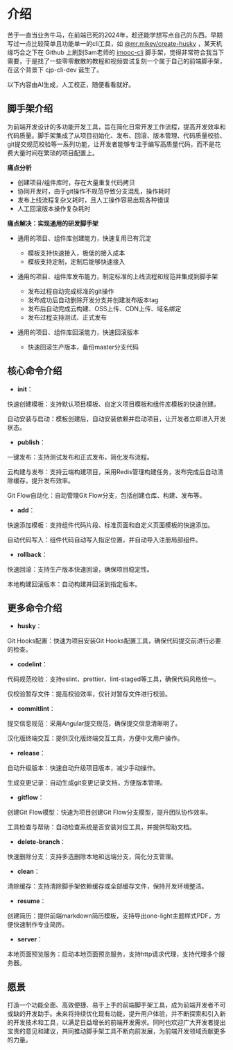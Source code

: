 <!-- 当navbar配置路径为该文件夹如/guide/时，默认找这个README.md文件，找不到则404 -->
# 介绍

苦于一直当业务牛马，在前端已死的2024年，趁还能学想写点自己的东西。早期写过一点比较简单且功能单一的cli工具，如 [@mr.mikey/create-husky](https://www.npmjs.com/package/@mr.mikey/create-husky) ，某天机缘巧合之下在 Github 上刷到Sam老师的  [imooc-cli](https://github.com/sam9831/imooc-cli) 脚手架，觉得非常符合我当下需要，于是找了一些零零散散的教程和视频尝试复刻一个属于自己的前端脚手架，在这个背景下 cjp-cli-dev 诞生了。

以下内容由AI生成，人工校正，随便看看就好。

## 脚手架介绍

为前端开发设计的多功能开发工具，旨在简化日常开发工作流程，提高开发效率和代码质量。脚手架集成了从项目初始化、发布、回滚、版本管理、代码质量校验、git提交规范校验等一系列功能，让开发者能够专注于编写高质量代码，而不是花费大量时间在繁琐的项目配置上。

**痛点分析**

- 创建项目/组件库时，存在大量重复代码拷贝
- 协同开发时，由于git操作不规范导致分支混乱，操作耗时
- 发布上线流程复杂又耗时，且人工操作容易出现各种错误
- 人工回滚版本操作复杂耗时

**痛点解决：实现通用的研发脚手架**

- 通用的项目、组件库创建能力，快速复用已有沉淀

  - 模板支持快速接入，极低的接入成本
  - 模板支持定制，定制后能够快速接入

- 通用的项目、组件库发布能力，制定标准的上线流程和规范并集成到脚手架

  - 发布过程自动完成标准的git操作
  - 发布成功后自动删除开发分支并创建发布版本tag
  - 发布后自动完成云构建、OSS上传、CDN上传、域名绑定
  - 发布过程支持测试、正式发布

- 通用的项目、组件库回滚能力，快速回滚版本

  - 快速回滚生产版本，备份master分支代码

## 核心命令介绍

- **init**：

快速创建模板：支持默认项目模板、自定义项目模板和组件库模板的快速创建。

自动安装与启动：模板创建后，自动安装依赖并启动项目，让开发者立即进入开发状态。

- **publish**：

一键发布：支持测试发布和正式发布，简化发布流程。

云构建与发布：支持云端构建项目，采用Redis管理构建任务，发布完成后自动清除缓存，提升发布效率。

Git Flow自动化：自动管理Git Flow分支，包括创建仓库、构建、发布等。

- **add**：

快速添加模板：支持组件代码片段、标准页面和自定义页面模板的快速添加。

自动代码写入：组件代码自动写入指定位置，并自动导入注册局部组件。

- **rollback**：

快速回滚：支持生产版本快速回滚，确保项目稳定性。

本地构建回滚版本：自动构建并回滚到指定版本。

## 更多命令介绍

- **husky**：

Git Hooks配置：快速为项目安装Git Hooks配置工具，确保代码提交前进行必要的检查。

- **codelint**：

代码规范校验：支持eslint、prettier、lint-staged等工具，确保代码风格统一。

仅校验暂存文件：提高校验效率，仅针对暂存文件进行校验。

- **commitlint**：

提交信息规范：采用Angular提交规范，确保提交信息清晰明了。

汉化版终端交互：提供汉化版终端交互工具，方便中文用户操作。

- **release**：

自动升级版本：快速自动升级项目版本，减少手动操作。

生成变更记录：自动生成git变更记录文档，方便版本管理。

- **gitflow**：

创建Git Flow模型：快速为项目创建Git Flow分支模型，提升团队协作效率。

工具检查与帮助：自动检查系统是否安装对应工具，并提供帮助文档。

- **delete-branch**：

快速删除分支：支持多选删除本地和远端分支，简化分支管理。

- **clean**：

清除缓存：支持清除脚手架依赖缓存或全部缓存文件，保持开发环境整洁。

- **resume**：

创建简历：提供前端markdown简历模板，支持导出one-light主题样式PDF，方便快速制作专业简历。

- **server**：

本地页面预览服务：启动本地页面预览服务，支持http请求代理，支持代理多个服务器。

## 愿景

打造一个功能全面、高效便捷、易于上手的前端脚手架工具，成为前端开发者不可或缺的开发助手。未来将持续优化现有功能，提升用户体验，并不断探索和引入新的开发技术和工具，以满足日益增长的前端开发需求。同时也欢迎广大开发者提出宝贵的意见和建议，共同推动脚手架工具不断向前发展，为前端开发领域贡献更多的力量。
